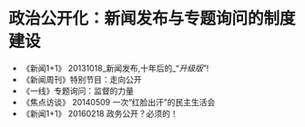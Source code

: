 # 政治公开化：新闻发布与专题询问的制度建设


- 《新闻1+1》 20131018_新闻发布,十年后的_“_升级版_”!
- 《新闻周刊》特别节目：走向公开
- 《一线》专题询问：监督的力量
- 《焦点访谈》 20140509 一次“红脸出汗”的民主生活会
- 《新闻1+1》 20160218 政务公开？必须的！
